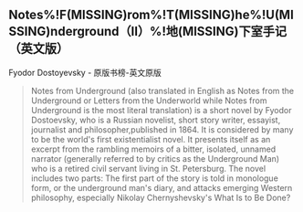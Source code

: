 ## Notes%!F(MISSING)rom%!T(MISSING)he%!U(MISSING)nderground（II）%!地(MISSING)下室手记（英文版）

Fyodor Dostoyevsky  -  原版书榜-英文原版

> Notes from Underground (also translated in English as Notes from the Underground or Letters from the Underworld while Notes from Underground is the most literal translation) is a short novel by Fyodor Dostoevsky, who is a Russian novelist, short story writer, essayist, journalist and philosopher,published in 1864. It is considered by many to be the world's first existentialist novel. It presents itself as an excerpt from the rambling memoirs of a bitter, isolated, unnamed narrator (generally referred to by critics as the Underground Man) who is a retired civil servant living in St. Petersburg. The novel includes two parts: The first part of the story is told in monologue form, or the underground man's diary, and attacks emerging Western philosophy, especially Nikolay Chernyshevsky's What Is to Be Done?
